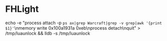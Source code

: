 # FHLight
echo -e "process attach -p `ps ax|grep Warcraft|grep -v grep|awk '{print $1}'`\nmemory write 0x100a1931a 0xeb\nprocess detach\nquit" > /tmp/luaunlock && lldb -s /tmp/luaunlock
